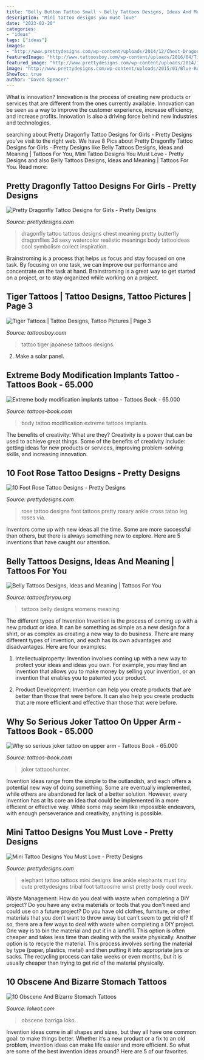 ```yaml
---
title: "Belly Button Tattoo Small ~ Belly Tattoos Designs, Ideas And Meaning"
description: "Mini tattoo designs you must love"
date: "2023-02-20"
categories:
- "ideas"
tags: ["ideas"]
images:
- "http://www.prettydesigns.com/wp-content/uploads/2014/12/Chest-Dragonfly-Tattoo.jpg"
featuredImage: "http://www.tattoosboy.com/wp-content/uploads/2016/04/Tiger-Tattoo-On-Full-Back-4-TB1083.jpg"
featured_image: "http://www.prettydesigns.com/wp-content/uploads/2014/11/Small-Elephant-Tattoo.jpg"
image: "http://www.prettydesigns.com/wp-content/uploads/2015/01/Blue-Rose-Tattoo.jpg"
ShowToc: true
author: "Davon Spencer"
---
```



What is innovation?
Innovation is the process of creating new products or services that are different from the ones currently available. Innovation can be seen as a way to improve the customer experience, increase efficiency, and increase profits. Innovation is also a driving force behind new industries and technologies.

	

		
searching about Pretty Dragonfly Tattoo Designs for Girls - Pretty Designs you've visit to the right web. We have 8 Pics about Pretty Dragonfly Tattoo Designs for Girls - Pretty Designs like Belly Tattoos Designs, Ideas and Meaning | Tattoos For You, Mini Tattoo Designs You Must Love - Pretty Designs and also Belly Tattoos Designs, Ideas and Meaning | Tattoos For You. Read more:
		
    
## Pretty Dragonfly Tattoo Designs For Girls - Pretty Designs

<img loading=lazy src="http://www.prettydesigns.com/wp-content/uploads/2014/12/Chest-Dragonfly-Tattoo.jpg" onerror="this.onerror=null;this.src='https://tse2.mm.bing.net/th?id=OIP.1QXzrdpS1aVEYtxNeIyOPAHaKQ&amp;pid=15.1';" alt="Pretty Dragonfly Tattoo Designs for Girls - Pretty Designs">

_Source: prettydesigns.com_

>dragonfly tattoo tattoos designs chest meaning pretty butterfly dragonflies 3d sexy watercolor realistic meanings body tattooideas cool symbolism collect inspiration. 

	

Brainstroming is a process that helps us focus and stay focused on one task. By focusing on one task, we can improve our performance and concentrate on the task at hand. Brainstroming is a great way to get started on a project, or to stay organized while working on a project.

    
## Tiger Tattoos | Tattoo Designs, Tattoo Pictures | Page 3

<img loading=lazy src="http://www.tattoosboy.com/wp-content/uploads/2016/04/Tiger-Tattoo-On-Full-Back-4-TB1083.jpg" onerror="this.onerror=null;this.src='https://tse1.mm.bing.net/th?id=OIP.a_otJTmXrJAOIJLE4RkRnQHaKK&amp;pid=15.1';" alt="Tiger Tattoos | Tattoo Designs, Tattoo Pictures | Page 3">

_Source: tattoosboy.com_

>tattoo tiger japanese tattoos designs. 

	

2. Make a solar panel.

    
## Extreme Body Modification Implants Tattoo - Tattoos Book - 65.000

<img loading=lazy src="http://tattoos-book.com/wp-content/uploads/2016/02/extreme-body-modification-implants-tattoo.jpg" onerror="this.onerror=null;this.src='https://tse3.mm.bing.net/th?id=OIP._HRsHmTEpapIywFyS7gU1QHaLL&amp;pid=15.1';" alt="Extreme body modification implants tattoo - Tattoos Book - 65.000">

_Source: tattoos-book.com_

>body tattoo modification extreme tattoos implants. 

	

The benefits of creativity: What are they?
Creativity is a power that can be used to achieve great things. Some of the benefits of creativity include: getting ideas for new products or services, improving problem-solving skills, and increasing innovation.

    
## 10 Foot Rose Tattoo Designs - Pretty Designs

<img loading=lazy src="http://www.prettydesigns.com/wp-content/uploads/2015/01/Blue-Rose-Tattoo.jpg" onerror="this.onerror=null;this.src='https://tse3.mm.bing.net/th?id=OIP.Eu9EZ8ZjpzEGVcesaW-XtgHaIB&amp;pid=15.1';" alt="10 Foot Rose Tattoo Designs - Pretty Designs">

_Source: prettydesigns.com_

>rose tattoo designs foot tattoos pretty rosary ankle cross tatoo leg roses via. 

	

Inventors come up with new ideas all the time. Some are more successful than others, but there is always something new to explore. Here are 5 inventions that have caught our attention.

    
## Belly Tattoos Designs, Ideas And Meaning | Tattoos For You

<img loading=lazy src="https://www.tattoosforyou.org/wp-content/uploads/2016/05/Womens-Belly-Tattoos.jpg" onerror="this.onerror=null;this.src='https://tse2.mm.bing.net/th?id=OIP.8XGJVxq1GqhJZy5fBlsC0AHaFj&amp;pid=15.1';" alt="Belly Tattoos Designs, Ideas and Meaning | Tattoos For You">

_Source: tattoosforyou.org_

>tattoos belly designs womens meaning. 

	

The different types of Invention
Invention is the process of coming up with a new product or idea. It can be something as simple as a new design for a shirt, or as complex as creating a new way to do business. There are many different types of invention, and each has its own advantages and disadvantages. Here are four examples: 
1. Intellectualproperty: Invention involves coming up with a new way to protect your ideas and ideas you own. For example, you may find an invention that allows you to make money by selling your invention, or an invention that enables you to patented your product. 

2. Product Development: Invention can help you create products that are better than those that were before. It can also help you create products that are more efficient and effective than those that were before. 


    
## Why So Serious Joker Tattoo On Upper Arm - Tattoos Book - 65.000

<img loading=lazy src="https://tattoos-book.com/wp-content/uploads/2016/02/why-so-serious-joker-tattoo-on-upper-arm.jpg" onerror="this.onerror=null;this.src='https://tse4.mm.bing.net/th?id=OIP.32yjU0Kt-xropykLzeaGuAHaJ4&amp;pid=15.1';" alt="Why so serious joker tattoo on upper arm - Tattoos Book - 65.000">

_Source: tattoos-book.com_

>joker tattooshunter. 

	

Invention ideas range from the simple to the outlandish, and each offers a potential new way of doing something. Some are eventually implemented, while others are abandoned for lack of a better solution. However, every invention has at its core an idea that could be implemented in a more efficient or effective way. While some may seem like impossible endeavors, with enough perseverance and creativity, anything is possible.

    
## Mini Tattoo Designs You Must Love - Pretty Designs

<img loading=lazy src="http://www.prettydesigns.com/wp-content/uploads/2014/11/Small-Elephant-Tattoo.jpg" onerror="this.onerror=null;this.src='https://tse2.mm.bing.net/th?id=OIP.0Omv6UN7eWt9qK3uilwu6gHaJ2&amp;pid=15.1';" alt="Mini Tattoo Designs You Must Love - Pretty Designs">

_Source: prettydesigns.com_

>elephant tattoo tattoos mini designs line ankle elephants must tiny cute prettydesigns tribal foot tattoosme wrist pretty body cool week. 

	

Waste Management: How do you deal with waste when completing a DIY project?
Do you have any extra materials or tools that you don't need and could use on a future project? Do you have old clothes, furniture, or other materials that you don't want to throw away but can't seem to get rid of? If so, there are a few ways to deal with waste when completing a DIY project. 
One way is to bin the material and put it in a landfill. This option is often cheaper and takes less time than dealing with the waste physically. Another option is to recycle the material. This process involves sorting the material by type (paper, plastics, metal) and then putting it into appropriate jars or sacks. The recycling process can take weeks or even months, but it is usually cheaper than trying to get rid of the material physically.

    
## 10 Obscene And Bizarre Stomach Tattoos

<img loading=lazy src="https://do.lolwot.com/wp-content/uploads/2015/11/10-obscene-and-bizarre-stomach-tattoos-9.jpg" onerror="this.onerror=null;this.src='https://tse2.mm.bing.net/th?id=OIP.6arYEPuLqy5j7uE4IpHnUgHaHO&amp;pid=15.1';" alt="10 Obscene And Bizarre Stomach Tattoos">

_Source: lolwot.com_

>obscene barriga loko. 

	

Invention ideas come in all shapes and sizes, but they all have one common goal: to make things better. Whether it’s a new product or a fix to an old problem, invention ideas can make life easier and more efficient. So what are some of the best invention ideas around? Here are 5 of our favorites.


